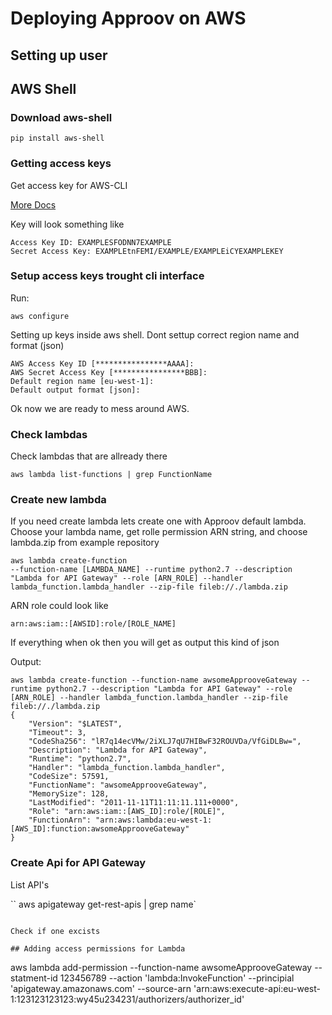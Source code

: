 # Deploying Approov on AWS

## Setting up user

## AWS Shell

### Download aws-shell

```
pip install aws-shell
```

### Getting access keys

Get access key for AWS-CLI

[More Docs](http://docs.aws.amazon.com/cli/latest/userguide/cli-chap-getting-set-up.html)

Key will look something like

```
Access Key ID: EXAMPLESFODNN7EXAMPLE
Secret Access Key: EXAMPLEtnFEMI/EXAMPLE/EXAMPLEiCYEXAMPLEKEY
```

### Setup access keys trought cli interface

Run:

```
aws configure
```

Setting up keys inside aws shell. Dont settup correct region name and format (json)

```
AWS Access Key ID [****************AAAA]: 
AWS Secret Access Key [****************BBB]: 
Default region name [eu-west-1]: 
Default output format [json]: 
```

Ok now we are ready to mess around AWS. 

### Check lambdas

Check lambdas that are allready there

```
aws lambda list-functions | grep FunctionName
```

### Create new lambda

If you need create lambda lets create one with Approov default lambda.
Choose your lambda name, get rolle permission ARN string, and choose lambda.zip
from example repository

```
aws lambda create-function 
--function-name [LAMBDA_NAME] --runtime python2.7 --description "Lambda for API Gateway" --role [ARN_ROLE] --handler lambda_function.lambda_handler --zip-file fileb://./lambda.zip
```

ARN role could look like

```
arn:aws:iam::[AWSID]:role/[ROLE_NAME] 
```
If everything when ok then you will get as output this kind of json

Output:
```
aws lambda create-function --function-name awsomeApprooveGateway --runtime python2.7 --description "Lambda for API Gateway" --role [ARN_ROLE] --handler lambda_function.lambda_handler --zip-file fileb://./lambda.zip
{
    "Version": "$LATEST",
    "Timeout": 3,
    "CodeSha256": "lR7q14ecVMw/2iXLJ7qU7HIBwF32ROUVDa/VfGiDLBw=",
    "Description": "Lambda for API Gateway",
    "Runtime": "python2.7",
    "Handler": "lambda_function.lambda_handler",
    "CodeSize": 57591,
    "FunctionName": "awsomeApprooveGateway",
    "MemorySize": 128,
    "LastModified": "2011-11-11T11:11:11.111+0000",
    "Role": "arn:aws:iam::[AWS_ID]:role/[ROLE]",
    "FunctionArn": "arn:aws:lambda:eu-west-1:[AWS_ID]:function:awsomeApprooveGateway"
}
```

### Create Api for API Gateway

List API's

``
aws apigateway get-rest-apis | grep name`
```

Check if one excists

## Adding access permissions for Lambda

```
aws lambda add-permission --function-name awsomeApprooveGateway --statment-id 123456789 --action 'lambda:InvokeFunction' --principial 'apigateway.amazonaws.com' --source-arn 'arn:aws:execute-api:eu-west-1:123123123123:wy45u234231/authorizers/authorizer_id'
```

